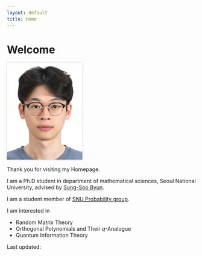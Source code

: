 ```yaml
---
layout: default
title: Home
---
```


# Welcome

<img src="/myphoto.jpg" alt="My photo" width="200" style="box-shadow: 0 0 5px rgba(0,0,0,0.2);">
 
Thank you for visiting my Homepage.

I am a Ph.D student in department of mathematical sciences, Seoul National University, advised by [Sung-Soo Byun](https://sites.google.com/view/sungsoobyun).

I am a student member of [SNU Probability group](https://sites.google.com/view/snuprob/home?authuser=0).
 
I am interested in 
- Random Matrix Theory
- Orthogonal Polynomials and Their $q$-Analogue
- Quantum Information Theory

<p>Last updated: <span id="last-updated"></span></p>

<script>
  const updated = new Date(document.lastModified);
  document.getElementById("last-updated").textContent =
    updated.toLocaleDateString("en-US", {
      year: "numeric",
      month: "short",
      day: "numeric"
    });
</script>


